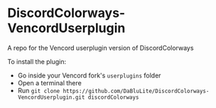 # DiscordColorways-VencordUserplugin
A repo for the Vencord userplugin version of DiscordColorways

To install the plugin:
* Go inside your Vencord fork's `userplugins` folder
* Open a terminal there
* Run `git clone https://github.com/DaBluLite/DiscordColorways-VencordUserplugin.git discordColorways`
